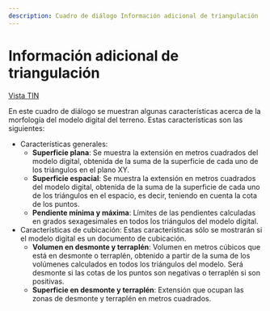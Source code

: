 ```yaml
---
description: Cuadro de diálogo Información adicional de triangulación
---
```


# Información adicional de triangulación

[ Vista TIN](../fichas-de-herramientas/ficha-de-herramientas-edicion-tin/vista-tin.md)

En este cuadro de diálogo se muestran algunas características acerca de la morfología del modelo digital del terreno. Estas características son las siguientes:

* Características generales:
  * **Superficie plana**: Se muestra la extensión en metros cuadrados del modelo digital, obtenida de la suma de la superficie de cada uno de los triángulos en el plano XY.
  * **Superficie espacial**: Se muestra la extensión en metros cuadrados del modelo digital, obtenida de la suma de la superficie de cada uno de los triángulos en el espacio, es decir, teniendo en cuenta la cota de los puntos.
  * **Pendiente mínima y máxima**: Límites de las pendientes calculadas en grados sexagesimales en todos los triángulos del modelo digital.
* Características de cubicación: Estas características sólo se mostrarán si el modelo digital es un documento de cubicación.
  * **Volumen en desmonte y terraplén**: Volumen en metros cúbicos que está en desmonte o terraplén, obtenido a partir de la suma de los volúmenes calculados en todos los triángulos del modelo. Será desmonte si las cotas de los puntos son negativas o terraplén si son positivas.
  * **Superficie en desmonte y terraplén**: Extensión que ocupan las zonas de desmonte y terraplén en metros cuadrados.

